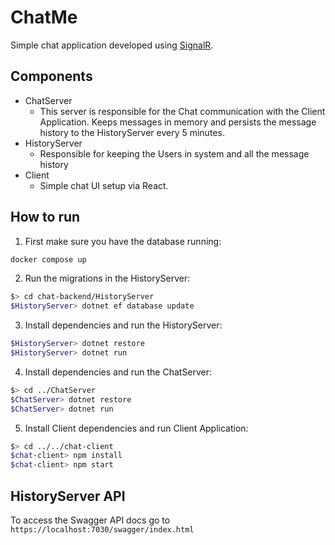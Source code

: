 # ChatMe

Simple chat application developed using [SignalR](https://dotnet.microsoft.com/en-us/apps/aspnet/signalr).

## Components

- ChatServer
  - This server is responsible for the Chat communication with the Client Application. Keeps messages in memory and persists the message history to the HistoryServer every 5 minutes.
- HistoryServer
  - Responsible for keeping the Users in system and all the message history
- Client
  - Simple chat UI setup via React.


## How to run

1. First make sure you have the database running:
```bash
docker compose up
```
2. Run the migrations in the HistoryServer:
```bash
$> cd chat-backend/HistoryServer
$HistoryServer> dotnet ef database update
```
3. Install dependencies and run the HistoryServer:
```bash
$HistoryServer> dotnet restore
$HistoryServer> dotnet run
```
4. Install dependencies and run the ChatServer:
```bash
$> cd ../ChatServer
$ChatServer> dotnet restore
$ChatServer> dotnet run
```
5. Install Client dependencies and run Client Application:
```bash
$> cd ../../chat-client
$chat-client> npm install
$chat-client> npm start
```

## HistoryServer API

To access the Swagger API docs go to `https://localhost:7030/swagger/index.html`